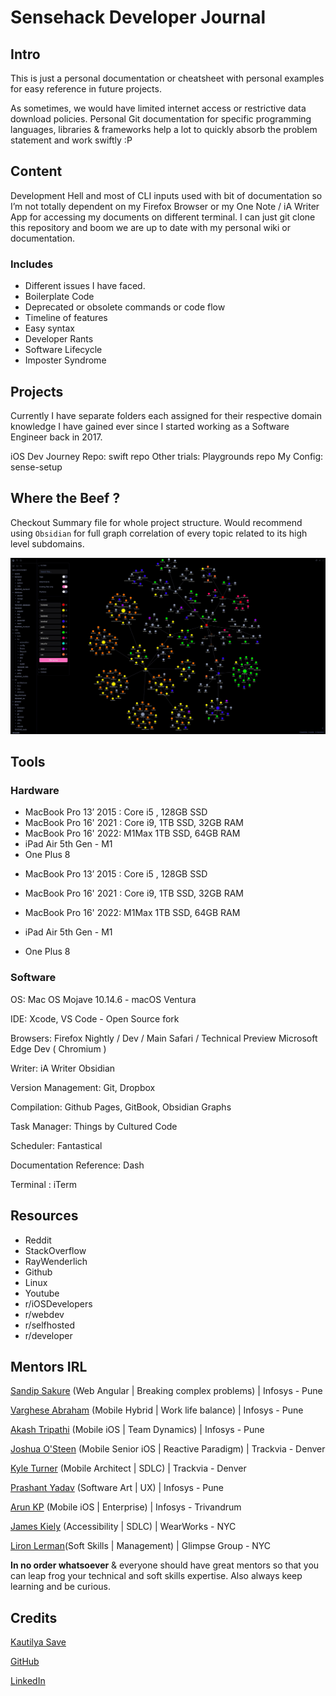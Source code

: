 # Sensehack Developer Journal

## Intro

This is just a personal documentation or cheatsheet with personal examples for easy reference in future projects.

As sometimes, we would have limited internet access or restrictive data download policies. Personal Git documentation for specific programming languages, libraries & frameworks help a lot to quickly absorb the problem statement and work swiftly :P

## Content

Development Hell and most of CLI inputs used with bit of documentation so I’m not totally dependent on my Firefox Browser or my One Note / iA Writer App for accessing my documents on different terminal. I can just git clone this repository and boom we are up to date with my personal wiki or documentation.

### Includes

* Different issues I have faced.
* Boilerplate Code
* Deprecated or obsolete commands or code flow
* Timeline of features
* Easy syntax
* Developer Rants
* Software Lifecycle
* Imposter Syndrome

## Projects

Currently I have separate folders each assigned for their respective domain knowledge I have gained ever since I started working as a Software Engineer back in 2017.

iOS Dev Journey Repo: swift repo
Other trials: Playgrounds repo
My Config: sense-setup

## Where the Beef ?

Checkout Summary file for whole project structure. Would recommend using `Obsidian` for full graph correlation of every topic related to its high level subdomains.

![](/assets/obsidian.jpg)

## Tools

### Hardware

- MacBook Pro 13’ 2015 : Core i5 , 128GB SSD
- MacBook Pro 16' 2021 : Core i9, 1TB SSD, 32GB RAM
- MacBook Pro 16' 2022: M1Max 1TB SSD, 64GB RAM
- iPad Air 5th Gen - M1
- One Plus 8

* MacBook Pro 13’ 2015 : Core i5 , 128GB SSD

* MacBook Pro 16' 2021 : Core i9, 1TB SSD, 32GB RAM
* MacBook Pro 16' 2022: M1Max 1TB SSD, 64GB RAM
* iPad Air 5th Gen - M1
* One Plus 8

### Software

OS: Mac OS Mojave 10.14.6 - macOS Ventura

IDE: Xcode,
VS Code - Open Source fork

Browsers: Firefox Nightly / Dev / Main Safari / Technical Preview Microsoft Edge Dev \( Chromium \)

Writer: iA Writer
Obsidian

Version Management: Git, Dropbox

Compilation: Github Pages, GitBook, Obsidian Graphs

Task Manager: Things by Cultured Code

Scheduler: Fantastical

Documentation Reference: Dash

Terminal : iTerm

## Resources

* Reddit
* StackOverflow
* RayWenderlich
* Github
* Linux
* Youtube
* r/iOSDevelopers
* r/webdev
* r/selfhosted
* r/developer

## Mentors IRL

[Sandip Sakure](https://www.linkedin.com/in/sandip-sakure-2b880749/) (Web Angular | Breaking complex problems) | Infosys - Pune

[Varghese Abraham](https://www.linkedin.com/in/varghese-abraham-51799928/) (Mobile Hybrid | Work life balance) | Infosys - Pune

[Akash Tripathi](https://www.linkedin.com/in/akashtripathi9/) (Mobile iOS | Team Dynamics) | Infosys - Pune

[Joshua O'Steen](https://www.linkedin.com/in/joshua-osteen/) (Mobile Senior iOS | Reactive Paradigm) | Trackvia - Denver

[Kyle Turner](https://www.linkedin.com/in/kylerturner/) (Mobile Architect | SDLC) | Trackvia - Denver

[Prashant Yadav](https://www.linkedin.com/in/prashant-yadav-09871133/) (Software Art | UX) | Infosys - Pune

[Arun KP](https://www.linkedin.com/in/arunkp88/) (Mobile iOS | Enterprise) | Infosys - Trivandrum

[James Kiely](https://www.linkedin.com/in/james-kiely-aa56b46/) (Accessibility | SDLC) | WearWorks - NYC

[Liron Lerman](https://www.linkedin.com/in/liron-lerman-64051212/)(Soft Skills | Management) | Glimpse Group - NYC

**In no order whatsoever** & everyone should have great mentors so that you can leap frog your technical and soft skills expertise.
Also always keep learning and be curious.

## Credits

[Kautilya Save](https://sensehack.github.io/)

[GitHub](https://github.com/SensehacK)

[LinkedIn](https://in.linkedin.com/in/kautilyasave)
